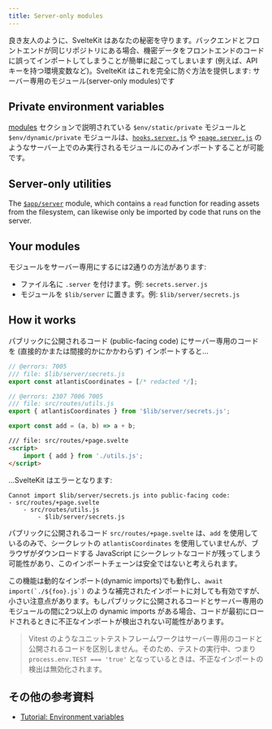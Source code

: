 ```yaml
---
title: Server-only modules
---
```


良き友人のように、SvelteKit はあなたの秘密を守ります。バックエンドとフロントエンドが同じリポジトリにある場合、機密データをフロントエンドのコードに誤ってインポートしてしまうことが簡単に起こってしまいます (例えば、API キーを持つ環境変数など)。SvelteKit はこれを完全に防ぐ方法を提供します: サーバー専用のモジュール(server-only modules)です

## Private environment variables

[modules](modules) セクションで説明されている `$env/static/private` モジュールと `$env/dynamic/private` モジュールは、[`hooks.server.js`](hooks#server-hooks) や [`+page.server.js`](routing#page-page-server-js) のようなサーバー上でのみ実行されるモジュールにのみインポートすることが可能です。

## Server-only utilities

The [`$app/server`](/docs/modules#$app-server) module, which contains a `read` function for reading assets from the filesystem, can likewise only be imported by code that runs on the server.

## Your modules

モジュールをサーバー専用にするには2通りの方法があります:

- ファイル名に `.server` を付けます。例: `secrets.server.js`
- モジュールを `$lib/server` に置きます。例: `$lib/server/secrets.js`

## How it works

パブリックに公開されるコード (public-facing code) にサーバー専用のコードを (直接的かまたは間接的かにかかわらず) インポートすると…

```js
// @errors: 7005
/// file: $lib/server/secrets.js
export const atlantisCoordinates = [/* redacted */];
```

```js
// @errors: 2307 7006 7005
/// file: src/routes/utils.js
export { atlantisCoordinates } from '$lib/server/secrets.js';

export const add = (a, b) => a + b;
```

```html
/// file: src/routes/+page.svelte
<script>
	import { add } from './utils.js';
</script>
```

…SvelteKit はエラーとなります:

```
Cannot import $lib/server/secrets.js into public-facing code:
- src/routes/+page.svelte
	- src/routes/utils.js
		- $lib/server/secrets.js
```

パブリックに公開されるコード `src/routes/+page.svelte` は、`add` を使用しているのみで、シークレットの `atlantisCoordinates` を使用していませんが、ブラウザがダウンロードする JavaScript にシークレットなコードが残ってしまう可能性があり、このインポートチェーンは安全ではないと考えられます。

この機能は動的なインポート(dynamic imports)でも動作し、``await import(`./${foo}.js`)`` のような補完されたインポートに対しても有効ですが、小さい注意点があります。もしパブリックに公開されるコードとサーバー専用のモジュールの間に2つ以上の dynamic imports がある場合、コードが最初にロードされるときに不正なインポートが検出されない可能性があります。

> Vitest のようなユニットテストフレームワークはサーバー専用のコードと公開されるコードを区別しません。そのため、テストの実行中、つまり `process.env.TEST === 'true'` となっているときは、不正なインポートの検出は無効化されます。

## その他の参考資料 <!--further-reading-->

- [Tutorial: Environment variables](https://learn.svelte.jp/tutorial/env-static-private)
